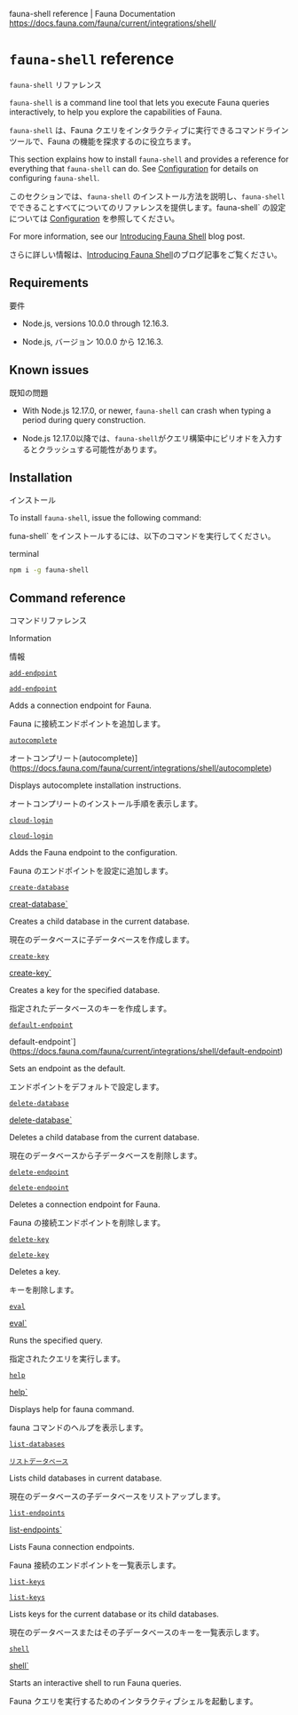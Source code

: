 fauna-shell reference | Fauna Documentation
https://docs.fauna.com/fauna/current/integrations/shell/

# `fauna-shell` reference

`fauna-shell` リファレンス

`fauna-shell` is a command line tool that lets you execute Fauna queries interactively, to help you explore the capabilities of Fauna.

`fauna-shell` は、Fauna クエリをインタラクティブに実行できるコマンドラインツールで、Fauna の機能を探求するのに役立ちます。

This section explains how to install `fauna-shell` and provides a reference for everything that `fauna-shell` can do. See [Configuration](https://docs.fauna.com/fauna/current/integrations/shell/config) for details on configuring `fauna-shell`.

このセクションでは、`fauna-shell` のインストール方法を説明し、`fauna-shell` でできることすべてについてのリファレンスを提供します。fauna-shell` の設定については [Configuration](https://docs.fauna.com/fauna/current/integrations/shell/config) を参照してください。

For more information, see our [Introducing Fauna Shell](https://fauna.com/blog/introducing-fauna-shell) blog post.

さらに詳しい情報は、[Introducing Fauna Shell](https://fauna.com/blog/introducing-fauna-shell)のブログ記事をご覧ください。

## [](#requirements)Requirements

要件

-   Node.js, versions 10.0.0 through 12.16.3.

- Node.js, バージョン 10.0.0 から 12.16.3.

## [](#known-issues)Known issues

既知の問題

-   With Node.js 12.17.0, or newer, `fauna-shell` can crash when typing a period during query construction.

- Node.js 12.17.0以降では、`fauna-shell`がクエリ構築中にピリオドを入力するとクラッシュする可能性があります。

## [](#installation)Installation

インストール

To install `fauna-shell`, issue the following command:

funa-shell` をインストールするには、以下のコマンドを実行してください。

terminal

```bash
npm i -g fauna-shell
```

## [](#command-reference)Command reference

コマンドリファレンス

Information

情報

[`add-endpoint`](https://docs.fauna.com/fauna/current/integrations/shell/add-endpoint)

[`add-endpoint`](https://docs.fauna.com/fauna/current/integrations/shell/add-endpoint)

Adds a connection endpoint for Fauna.

Fauna に接続エンドポイントを追加します。

[`autocomplete`](https://docs.fauna.com/fauna/current/integrations/shell/autocomplete)

オートコンプリート(autocomplete)](https://docs.fauna.com/fauna/current/integrations/shell/autocomplete)

Displays autocomplete installation instructions.

オートコンプリートのインストール手順を表示します。

[`cloud-login`](https://docs.fauna.com/fauna/current/integrations/shell/cloud-login)

[`cloud-login`](https://docs.fauna.com/fauna/current/integrations/shell/cloud-login)

Adds the Fauna endpoint to the configuration.

Fauna のエンドポイントを設定に追加します。

[`create-database`](https://docs.fauna.com/fauna/current/integrations/shell/create-database)

[creat-database`](https://docs.fauna.com/fauna/current/integrations/shell/create-database)

Creates a child database in the current database.

現在のデータベースに子データベースを作成します。

[`create-key`](https://docs.fauna.com/fauna/current/integrations/shell/create-key)

[create-key`](https://docs.fauna.com/fauna/current/integrations/shell/create-key)

Creates a key for the specified database.

指定されたデータベースのキーを作成します。

[`default-endpoint`](https://docs.fauna.com/fauna/current/integrations/shell/default-endpoint)

default-endpoint`](https://docs.fauna.com/fauna/current/integrations/shell/default-endpoint)

Sets an endpoint as the default.

エンドポイントをデフォルトで設定します。

[`delete-database`](https://docs.fauna.com/fauna/current/integrations/shell/delete-database)

[delete-database`](https://docs.fauna.com/fauna/current/integrations/shell/delete-database)

Deletes a child database from the current database.

現在のデータベースから子データベースを削除します。

[`delete-endpoint`](https://docs.fauna.com/fauna/current/integrations/shell/delete-endpoint)

[`delete-endpoint`](https://docs.fauna.com/fauna/current/integrations/shell/delete-endpoint)

Deletes a connection endpoint for Fauna.

Fauna の接続エンドポイントを削除します。

[`delete-key`](https://docs.fauna.com/fauna/current/integrations/shell/delete-key)

[`delete-key`](https://docs.fauna.com/fauna/current/integrations/shell/delete-key)

Deletes a key.

キーを削除します。

[`eval`](https://docs.fauna.com/fauna/current/integrations/shell/eval)

[eval`](https://docs.fauna.com/fauna/current/integrations/shell/eval)

Runs the specified query.

指定されたクエリを実行します。

[`help`](https://docs.fauna.com/fauna/current/integrations/shell/help)

[help`](https://docs.fauna.com/fauna/current/integrations/shell/help)

Displays help for fauna command.

fauna コマンドのヘルプを表示します。

[`list-databases`](https://docs.fauna.com/fauna/current/integrations/shell/list-databases)

[`リストデータベース`](https://docs.fauna.com/fauna/current/integrations/shell/list-databases)

Lists child databases in current database.

現在のデータベースの子データベースをリストアップします。

[`list-endpoints`](https://docs.fauna.com/fauna/current/integrations/shell/list-endpoints)

[list-endpoints`](https://docs.fauna.com/fauna/current/integrations/shell/list-endpoints)

Lists Fauna connection endpoints.

Fauna 接続のエンドポイントを一覧表示します。

[`list-keys`](https://docs.fauna.com/fauna/current/integrations/shell/list-keys)

[`list-keys`](https://docs.fauna.com/fauna/current/integrations/shell/list-keys)

Lists keys for the current database or its child databases.

現在のデータベースまたはその子データベースのキーを一覧表示します。

[`shell`](https://docs.fauna.com/fauna/current/integrations/shell/shell)

[shell`](https://docs.fauna.com/fauna/current/integrations/shell/shell)

Starts an interactive shell to run Fauna queries.

Fauna クエリを実行するためのインタラクティブシェルを起動します。

